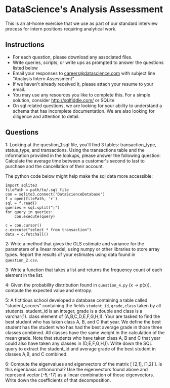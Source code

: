 
DataScience's Analysis Assessment
================================

This is an at-home exercise that we use as part of our standard interview process for intern positions requiring analytical work.

## Instructions

* For each question, please download any associated files. 
* Write queries, scripts, or write ups as prompted to answer the questions listed below
* Email your responses to careers@datascience.com with subject line "Analysis Intern Assessment"
* If we haven't already received it, please attach your resume to your email.
* You may use any resources you like to complete this.  For a simple solution, consider http://sqlfiddle.com/ or SQLite
* On sql related questions, we are looking for your ability to understand a schema that has incomplete documentation. We are also looking for diligence and attention to detail.

## Questions

1: Looking at the question_1.sql file, you'll find 3 tables: transaction_type, status_type, and transactions. Using the transactions table and the information provided in the lookups, please answer the following question: Calculate the average time between a customer's second to last to purchase and the cancellation of their account.

The python code below might help make the sql data more accessible:

```
import sqlite3
filePath = path/to/.sql file
con = sqlite3.connect('DataScienceDatabase')
f = open(filePath, 'r')
sql = f.read() 
queries = sql.split(";")
for query in queries:
    con.execute(query)

c = con.cursor()
c.execute("select * from transaction")
data = c.fetchall()
```


2: Write a method that gives the OLS estimate and variance for the parameters of a linear model, using numpy or other libraries to store array types. Report the results of your estimates using data found in `question_2.csv`.

3: Write a function that takes a list and returns the frequency count of each element in the list.

4: Given the probability distribution found in `question_4.py` (x -> p(x)), compute the expected value and entropy.

5: A fictitious school developed a database containing a table called "student_scores" containing the fields `student_id,grade,class` taken by all students. student_id is an integer, grade is a double and class is a varchar(1). class element of (A,B,C,D,E,F,G,H,I). Your are tasked to find the best student who has taken class A, B, and C that year. We define the best student has the student who has had the best average grade in those three classes combined. All classes have the same weight in the calculation of the mean grade. Note that students who have taken class A, B and C that year could also have taken any classes in (D,E,F,G,H,I). Write down the SQL query to extract the student_id and average grade of the best student in classes A,B, and C combined.  

6: Compute the eigenvalues and eigenvectors of the matrix [ [2,1], [1,2] ]. Is this eigenbasis orthonormal? Use the eigenvectors found above and represent vector [-5,-17] as a linear combination of those eigenvectors. Write down the coefficients of that decomposition.




